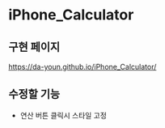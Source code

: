 # iPhone_Calculator

## 구현 페이지

https://da-youn.github.io/iPhone_Calculator/

## 수정할 기능

- 연산 버튼 클릭시 스타일 고정
